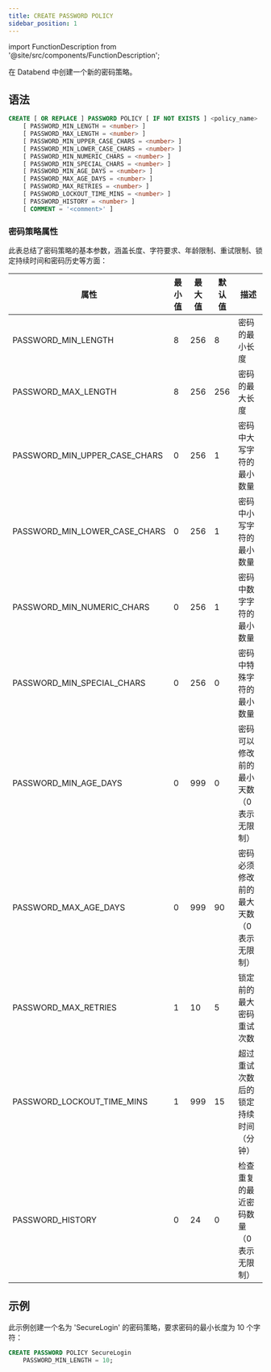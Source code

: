```yaml
---
title: CREATE PASSWORD POLICY
sidebar_position: 1
---
```

import FunctionDescription from '@site/src/components/FunctionDescription';

<FunctionDescription description="Introduced or updated: v1.2.339"/>

在 Databend 中创建一个新的密码策略。

## 语法

```sql
CREATE [ OR REPLACE ] PASSWORD POLICY [ IF NOT EXISTS ] <policy_name>
    [ PASSWORD_MIN_LENGTH = <number> ]
    [ PASSWORD_MAX_LENGTH = <number> ]
    [ PASSWORD_MIN_UPPER_CASE_CHARS = <number> ]
    [ PASSWORD_MIN_LOWER_CASE_CHARS = <number> ]
    [ PASSWORD_MIN_NUMERIC_CHARS = <number> ]
    [ PASSWORD_MIN_SPECIAL_CHARS = <number> ]
    [ PASSWORD_MIN_AGE_DAYS = <number> ]
    [ PASSWORD_MAX_AGE_DAYS = <number> ]
    [ PASSWORD_MAX_RETRIES = <number> ]
    [ PASSWORD_LOCKOUT_TIME_MINS = <number> ]
    [ PASSWORD_HISTORY = <number> ]
    [ COMMENT = '<comment>' ]
```

### 密码策略属性

此表总结了密码策略的基本参数，涵盖长度、字符要求、年龄限制、重试限制、锁定持续时间和密码历史等方面：

| 属性                          | 最小值 | 最大值 | 默认值 | 描述                                                                          |
|-------------------------------|-----|-----|---------|--------------------------------------------------------------------------------------|
| PASSWORD_MIN_LENGTH           | 8   | 256 | 8       | 密码的最小长度                                                       |
| PASSWORD_MAX_LENGTH           | 8   | 256 | 256     | 密码的最大长度                                                       |
| PASSWORD_MIN_UPPER_CASE_CHARS | 0   | 256 | 1       | 密码中大写字符的最小数量                               |
| PASSWORD_MIN_LOWER_CASE_CHARS | 0   | 256 | 1       | 密码中小写字符的最小数量                               |
| PASSWORD_MIN_NUMERIC_CHARS    | 0   | 256 | 1       | 密码中数字字符的最小数量                                 |
| PASSWORD_MIN_SPECIAL_CHARS    | 0   | 256 | 0       | 密码中特殊字符的最小数量                                 |
| PASSWORD_MIN_AGE_DAYS         | 0   | 999 | 0       | 密码可以修改前的最小天数（0 表示无限制）  |
| PASSWORD_MAX_AGE_DAYS         | 0   | 999 | 90      | 密码必须修改前的最大天数（0 表示无限制） |
| PASSWORD_MAX_RETRIES          | 1   | 10  | 5       | 锁定前的最大密码重试次数                                    |
| PASSWORD_LOCKOUT_TIME_MINS    | 1   | 999 | 15      | 超过重试次数后的锁定持续时间（分钟）                               |
| PASSWORD_HISTORY              | 0   | 24  | 0       | 检查重复的最近密码数量（0 表示无限制）     |

## 示例

此示例创建一个名为 'SecureLogin' 的密码策略，要求密码的最小长度为 10 个字符：

```sql
CREATE PASSWORD POLICY SecureLogin
    PASSWORD_MIN_LENGTH = 10;
```